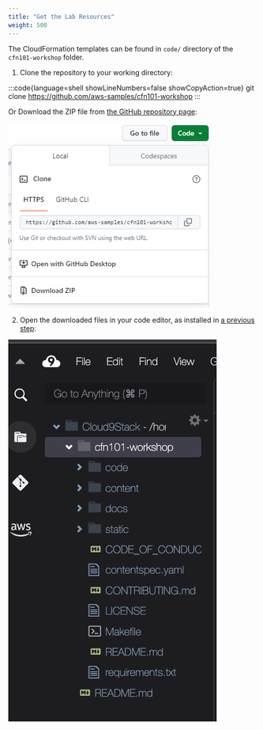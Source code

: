 ```yaml
---
title: "Get the Lab Resources"
weight: 500
---
```


The CloudFormation templates can be found in `code/` directory of the `cfn101-workshop` folder.

1. Clone the repository to your working directory:

:::code{language=shell showLineNumbers=false showCopyAction=true}
git clone https://github.com/aws-samples/cfn101-workshop
:::

Or Download the ZIP file from [the GitHub repository page](https://github.com/aws-samples/cfn101-workshop):

![git-download-png](/static/prerequisites/lab-resources/git-download.png)

2. Open the downloaded files in your code editor, as installed in [a previous step](/prerequisites/editor):

![vscode-png](/static/prerequisites/lab-resources/vscode.png)
